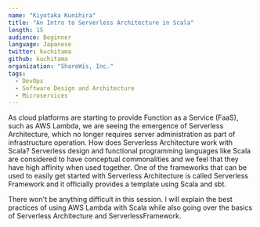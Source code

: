 ```yaml
---
name: "Kiyotaka Kunihira"
title: "An Intro to Serverless Architecture in Scala"
length: 15
audience: Beginner
language: Japanese
twitter: kuchitama
github: kuchitama
organization: "ShareWis, Inc."
tags:
  - DevOps
  - Software Design and Architecture
  - Microservices
---
```

As cloud platforms are starting to provide Function as a Service (FaaS), such as AWS Lambda, we are seeing the emergence of Serverless Architecture, which no longer requires server administration as part of infrastructure operation.
How does Serverless Architecture work with Scala?
Serverless design and functional programming languages like Scala are considered to have conceptual commonalities and we feel that they have high affinity when used together.
One of the frameworks that can be used to easily get started with Serverless Architecture is called Serverless Framework and it officially provides a template using Scala and sbt.

There won't be anything difficult in this session.
I will explain the best practices of using AWS Lambda with Scala while also going over the basics of Serverless Architecture and ServerlessFramework.
